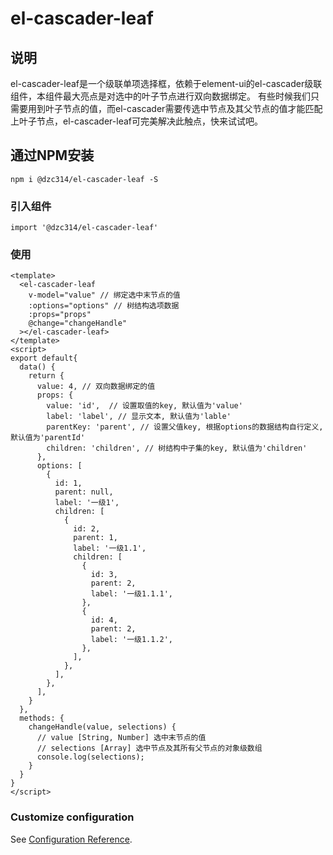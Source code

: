 # el-cascader-leaf
## 说明
el-cascader-leaf是一个级联单项选择框，依赖于element-ui的el-cascader级联组件，本组件最大亮点是对选中的叶子节点进行双向数据绑定。
有些时候我们只需要用到叶子节点的值，而el-cascader需要传选中节点及其父节点的值才能匹配上叶子节点，el-cascader-leaf可完美解决此触点，快来试试吧。

## 通过NPM安装
```
npm i @dzc314/el-cascader-leaf -S
```

### 引入组件
```
import '@dzc314/el-cascader-leaf'
```

### 使用
```
<template>
  <el-cascader-leaf 
    v-model="value" // 绑定选中末节点的值 
    :options="options" // 树结构选项数据
    :props="props" 
    @change="changeHandle" 
  ></el-cascader-leaf>
</template>
<script>
export default{
  data() {
    return {
      value: 4, // 双向数据绑定的值
      props: {
        value: 'id',  // 设置取值的key, 默认值为'value'
        label: 'label', // 显示文本, 默认值为'lable'
        parentKey: 'parent', // 设置父值key, 根据options的数据结构自行定义, 默认值为'parentId'
        children: 'children', // 树结构中子集的key, 默认值为'children'
      },
      options: [
        {
          id: 1,
          parent: null,
          label: '一级1',
          children: [
            {
              id: 2,
              parent: 1,
              label: '一级1.1',
              children: [
                {
                  id: 3,
                  parent: 2,
                  label: '一级1.1.1',
                },
                {
                  id: 4,
                  parent: 2,
                  label: '一级1.1.2',
                },
              ],
            },
          ],
        },
      ],
    }
  },
  methods: {
    changeHandle(value, selections) {
      // value [String, Number] 选中末节点的值
      // selections [Array] 选中节点及其所有父节点的对象级数组
      console.log(selections);
    }
  }
}
</script>
```


### Customize configuration
See [Configuration Reference](https://cli.vuejs.org/config/).
